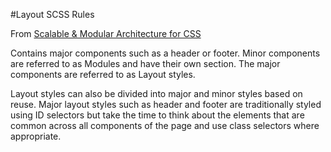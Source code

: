 #Layout SCSS Rules

From [Scalable & Modular Architecture for CSS](https://smacss.com/book/type-layout)

Contains major components such as a header or footer. Minor components are referred to as Modules and have their own section. The major components are referred to as Layout styles.

Layout styles can also be divided into major and minor styles based on reuse. Major layout styles such as header and footer are traditionally styled using ID selectors but take the time to think about the elements that are common across all components of the page and use class selectors where appropriate.
